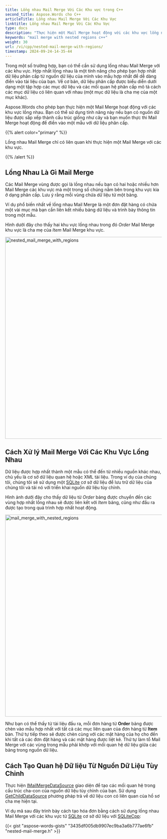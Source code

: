 ```yaml
---
title: Lồng nhau Mail Merge Với Các Khu vực trong C++
second_title: Aspose.Words cho C++
articleTitle: Lồng nhau Mail Merge Với Các Khu Vực
linktitle: Lồng nhau Mail Merge Với Các Khu Vực
type: docs
description: "Thực hiện một Mail Merge hoạt động với các khu vực lồng nhau bằng cách sử dụng C++. Hợp nhất lồng nhau là một tính năng cho phép bạn hợp nhất dữ liệu phân cấp từ nguồn dữ liệu của mình vào mẫu hợp nhất của bạn."
keywords: "mail merge with nested regions c++"
weight: 30
url: /vi/cpp/nested-mail-merge-with-regions/
timestamp: 2024-09-24-14-35-44
---
```


Trong một số trường hợp, bạn có thể cần sử dụng lồng nhau Mail Merge với các khu vực. Hợp nhất lồng nhau là một tính năng cho phép bạn hợp nhất dữ liệu phân cấp từ nguồn dữ liệu của mình vào mẫu hợp nhất để dễ dàng điền vào tài liệu của bạn. Về cơ bản, dữ liệu phân cấp được biểu diễn dưới dạng một tập hợp các mục dữ liệu và các mối quan hệ phân cấp mô tả cách các mục dữ liệu có liên quan với nhau (một mục dữ liệu là cha mẹ của một mục khác).

Aspose.Words cho phép bạn thực hiện một Mail Merge hoạt động với các khu vực lồng nhau. Bạn có thể sử dụng tính năng này nếu bạn có nguồn dữ liệu được sắp xếp thành cấu trúc giống như cây và bạn muốn thực thi Mail Merge hoạt động để điền vào một mẫu với dữ liệu phân cấp.

{{% alert color="primary" %}}

Lồng nhau Mail Merge chỉ có liên quan khi thực hiện một Mail Merge với các khu vực.

{{% /alert %}}

## Lồng Nhau Là Gì Mail Merge

Các Mail Merge vùng được gọi là lồng nhau nếu bạn có hai hoặc nhiều hơn Mail Merge các khu vực mà một trong số chúng nằm bên trong khu vực kia ở dạng phân cấp. Lưu ý rằng mỗi vùng chứa dữ liệu từ một bảng.

Ví dụ phổ biến nhất về lồng nhau Mail Merge là một đơn đặt hàng có chứa một vài mục mà bạn cần liên kết nhiều bảng dữ liệu và trình bày thông tin trong một mẫu.

Hình dưới đây cho thấy hai khu vực lồng nhau trong đó *Order* Mail Merge khu vực là cha mẹ của *Item* Mail Merge khu vực.

<img src="nested-mail-merge-with-regions-1.png" alt="nested_mail_merge_with_regions" style="width:650px"/>

## Cách Xử lý Mail Merge Với Các Khu Vực Lồng Nhau

Dữ liệu được hợp nhất thành một mẫu có thể đến từ nhiều nguồn khác nhau, chủ yếu là cơ sở dữ liệu quan hệ hoặc XML tài liệu. Trong ví dụ của chúng tôi, chúng tôi sẽ sử dụng một [SQLite](https://www.sqlite.org/index.html) cơ sở dữ liệu để lưu trữ dữ liệu của chúng tôi và tải nó với triển khai nguồn dữ liệu tùy chỉnh.

Hình ảnh dưới đây cho thấy dữ liệu từ *Order* bảng được chuyển đến các vùng hợp nhất lồng nhau sẽ được liên kết với *Item* bảng, cũng như đầu ra được tạo trong quá trình hợp nhất hoạt động.

<img src="nested-mail-merge-with-regions-2.png" alt="mail_merge_with_nested_regions" style="width:650px"/>

Như bạn có thể thấy từ tài liệu đầu ra, mỗi đơn hàng từ **Order** bảng được chèn vào mẫu hợp nhất với tất cả các mục liên quan của đơn hàng từ **Item** bàn. Thứ tự tiếp theo sẽ được chèn cùng với các mặt hàng của họ cho đến khi tất cả các đơn đặt hàng và các mặt hàng được liệt kê. Thứ tự làm tổ Mail Merge với các vùng trong mẫu phải khớp với mối quan hệ dữ liệu giữa các bảng trong nguồn dữ liệu.

## Cách Tạo Quan hệ Dữ liệu Từ Nguồn Dữ Liệu Tùy Chỉnh

Thực hiện [IMailMergeDataSource](https://reference.aspose.com/words/cpp/aspose.words.mailmerging/imailmergedatasource/) giao diện để tạo các mối quan hệ trong cấu trúc cha-con của nguồn dữ liệu tùy chỉnh của bạn. Sử dụng [GetChildDataSource](https://reference.aspose.com/words/cpp/aspose.words.mailmerging/imailmergedatasource/getchilddatasource/) phương pháp trả về dữ liệu con có liên quan của hồ sơ cha mẹ hiện tại.

Ví dụ mã sau đây trình bày cách tạo hóa đơn bằng cách sử dụng lồng nhau Mail Merge với các khu vực từ [SQLite](https://www.sqlite.org/index.html) cơ sở dữ liệu với [SQLiteCpp](https://github.com/SRombauts/SQLiteCpp):

{{< gist "aspose-words-gists" "3435df005db9907ec9ba3a6b777ae6fb" "nested-mail-merge.h" >}}
